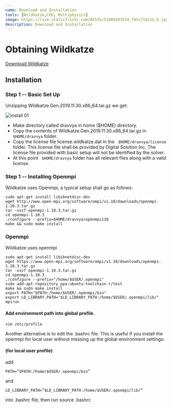 ```yaml
---
name: Download and Installation
tools: [Wildkatze,CFD, Multiphysics]
image: https://live.staticflickr.com/65535/51909287634_f45cf18115_b.jpg
description: Download and Installation
---
```


# Obtaining Wildkatze
 
 [Download Wildkatze]( https://github.com/FVUS/wildktaze/blob/main/release/y2022/WildkatzeCFD.zip)

## Installation

### Step 1 -- Basic Set Up
Unzipping Wildkatze.Gen.2019.11.30.x86_64.tar.gz we get:

![install 01](https://live.staticflickr.com/65535/51909427566_07a696e065_b.jpg)


- Make directory called dravvya in home ($HOME) directory.
- Copy the contents of Wildkatze.Gen.2019.11.30.x86_64.tar.gz in ``` $HOME/dravvya ``` folder.
- Copy the license file license.wildkatze.dat in the ``` $HOME/dravvya/license``` folder. This license file shall be provided by Digital Solution Inc. The license file provided with basic setup will not be identified by the solver.
- At this point ``` $HOME/dravvya``` folder has all relevant files along with a valid license.


### Step 1 -- Installing Openmpi

Wildkatze uses Openmpi, a typical setup shall go as follows:

```
sudo apt-get install libibnetdisc-dev
wget http://www.open-mpi.org/software/ompi/v1.10/downloads/openmpi-1.10.3.tar.gz
tar -xvzf openmpi-1.10.3.tar.gz
cd openmpi-1.10.3
./configure --prefix=$HOME/dravvya/openmpi110
make && sudo make install
```


### Openmpi

Wildkatze uses openmpi

```
sudo apt-get install libibnetdisc-dev 
wget https://www.open-mpi.org/software/ompi/v1.10/downloads/openmpi-1.10.3.tar.gz 
tar -xvzf openmpi-1.10.3.tar.gz 
cd openmpi-1.10.3 
./configure --prefix="/home/$USER/.openmpi" 
sudo add-apt-repository ppa:ubuntu-toolchain-r/test 
make && sudo make install 
export PATH="$PATH:/home/$USER/.openmpi/bin" 
export LD_LIBRARY_PATH="$LD_LIBRARY_PATH:/home/$USER/.openmpi/lib/" 
mpirun 

```

#### Add environment path into global profile. 
```
vim /etc/profile 
```

Another alternative is to edit the .bashrc file. This is useful if you install the openmpi for local user without messing up the global environment settings: 

#### (for local user profile) 

add 
```
PATH=”$PATH:/home/$USER/.openmpi/bin” 
```
and 
```
LD_LIBRARY_PATH=”$LD_LIBRARY_PATH:/home/$USER/.openmpi/lib/” 
```

into .bashrc file, then run source .bashrc 
 

 
